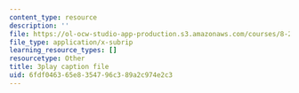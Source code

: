 ```yaml
---
content_type: resource
description: ''
file: https://ol-ocw-studio-app-production.s3.amazonaws.com/courses/8-286-the-early-universe-fall-2013/6fdf046365e8354796c389a2c974e2c3_6b83DypBeYg.srt
file_type: application/x-subrip
learning_resource_types: []
resourcetype: Other
title: 3play caption file
uid: 6fdf0463-65e8-3547-96c3-89a2c974e2c3
---
```

